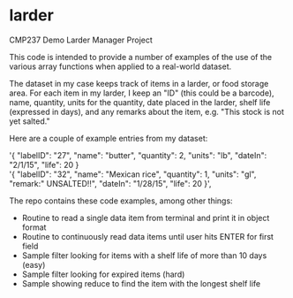 # larder
CMP237 Demo Larder Manager Project

This code is intended to provide a number of examples of the use of the 
various array functions when applied to a real-world dataset.

The dataset in my case keeps track of items in a larder, or food storage area.  For each item in my larder, I keep an "ID" (this could be a barcode), name, quantity, 
units for the quantity, date placed in the larder, shelf life (expressed in days), and any remarks about the item, e.g. "This stock is not yet salted."

Here are a couple of example entries from my dataset:

'{ "labelID": "27", "name": "butter", "quantity": 2, "units": "lb", "dateIn": "2/1/15", "life": 20  }  
'{ "labelID": "32", "name": "Mexican rice", "quantity": 1, "units": "gl", "remark:" UNSALTED!!", "dateIn": "1/28/15", "life": 20  }',

The repo contains these code examples, among other things:

* Routine to read a single data item from terminal and print it in object format
* Routine to continuously read data items until user hits ENTER for first field
* Sample filter looking for items with a shelf life of more than 10 days (easy)
* Sample filter looking for expired items (hard)
* Sample showing reduce to find the item with the longest shelf life
